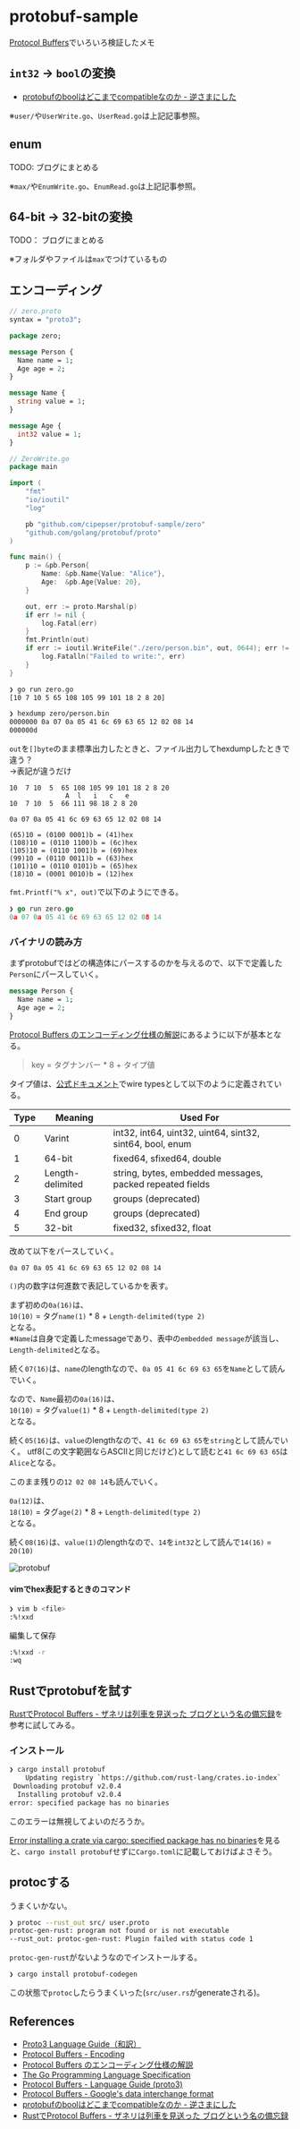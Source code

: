 # protobuf-sample

[Protocol Buffers](https://github.com/google/protobuf)でいろいろ検証したメモ

## `int32` -> `bool`の変換

* [protobufのboolはどこまでcompatibleなのか - 逆さまにした](http://cipepser.hatenablog.com/entry/protobuf-bool)

※`user/`や`UserWrite.go`、`UserRead.go`は上記記事参照。

## enum

TODO: ブログにまとめる

※`max/`や`EnumWrite.go`、`EnumRead.go`は上記記事参照。


## 64-bit -> 32-bitの変換

TODO： ブログにまとめる

※フォルダやファイルは`max`でつけているもの

## エンコーディング

```proto
// zero.proto
syntax = "proto3";

package zero;

message Person {
  Name name = 1;
  Age age = 2;
}

message Name {
  string value = 1;
}

message Age {
  int32 value = 1;
}
```

```go
// ZeroWrite.go
package main

import (
	"fmt"
	"io/ioutil"
	"log"

	pb "github.com/cipepser/protobuf-sample/zero"
	"github.com/golang/protobuf/proto"
)

func main() {
	p := &pb.Person{
		Name: &pb.Name{Value: "Alice"},
		Age:  &pb.Age{Value: 20},
	}

	out, err := proto.Marshal(p)
	if err != nil {
		log.Fatal(err)
	}
	fmt.Println(out)
	if err := ioutil.WriteFile("./zero/person.bin", out, 0644); err != nil {
		log.Fatalln("Failed to write:", err)
	}
}
```

```sh
❯ go run zero.go
[10 7 10 5 65 108 105 99 101 18 2 8 20]

❯ hexdump zero/person.bin
0000000 0a 07 0a 05 41 6c 69 63 65 12 02 08 14
000000d
```

`out`を`[]byte`のまま標準出力したときと、ファイル出力してhexdumpしたときで違う？  
→表記が違うだけ

```bin
10  7 10  5  65 108 105 99 101 18 2 8 20
              A  l   i   c   e
10  7 10  5  66 111 98 18 2 8 20

0a 07 0a 05 41 6c 69 63 65 12 02 08 14

(65)10 = (0100 0001)b = (41)hex
(108)10 = (0110 1100)b = (6c)hex
(105)10 = (0110 1001)b = (69)hex
(99)10 = (0110 0011)b = (63)hex
(101)10 = (0110 0101)b = (65)hex
(18)10 = (0001 0010)b = (12)hex
```

`fmt.Printf("% x", out)`で以下のようにできる。

```go
❯ go run zero.go
0a 07 0a 05 41 6c 69 63 65 12 02 08 14
```

### バイナリの読み方

まずprotobufではどの構造体にパースするのかを与えるので、以下で定義した`Person`にパースしていく。

```proto
message Person {
  Name name = 1;
  Age age = 2;
}
```

[Protocol Buffers のエンコーディング仕様の解説](https://qiita.com/aiueo4u/items/38195248a29e9ff719c7)にあるように以下が基本となる。

> key = タグナンバー * 8 + タイプ値

タイプ値は、[公式ドキュメント](https://developers.google.com/protocol-buffers/docs/encoding)でwire typesとして以下のように定義されている。

|  Type | Meaning | Used For |
|  ------ | ------ | ------ |
|  0 | Varint | int32, int64, uint32, uint64, sint32, sint64, bool, enum |
|  1 | 64-bit | fixed64, sfixed64, double |
|  2 | Length-delimited | string, bytes, embedded messages, packed repeated fields |
|  3 | Start group | groups (deprecated) |
|  4 | End group | groups (deprecated) |
|  5 | 32-bit | fixed32, sfixed32, float |


改めて以下をパースしていく。

```
0a 07 0a 05 41 6c 69 63 65 12 02 08 14
```

`()`内の数字は何進数で表記しているかを表す。

まず初めの`0a(16)`は、  
`10(10)` = タグ`name(1)` * 8 + `Length-delimited(type 2)`  
となる。  
※`Name`は自身で定義したmessageであり、表中の`embedded message`が該当し、`Length-delimited`となる。

続く`07(16)`は、`name`のlengthなので、`0a 05 41 6c 69 63 65`を`Name`として読んでいく。

なので、`Name`最初の`0a(16)`は、  
`10(10)` = タグ`value(1)` * 8 + `Length-delimited(type 2)`  
となる。

続く`05(16)`は、`value`のlengthなので、`41 6c 69 63 65`を`string`として読んでいく。
utf8(この文字範囲ならASCIIと同じだけど)として読むと`41 6c 69 63 65`は`Alice`となる。

このまま残りの`12 02 08 14`も読んでいく。

`0a(12)`は、  
`18(10)` = タグ`age(2)` * 8 + `Length-delimited(type 2)`  
となる。

続く`08(16)`は、`value(1)`のlengthなので、`14`を`int32`として読んで`14(16)` = `20(10)`

![protobuf](https://github.com/cipepser/protobuf-sample/blob/master/img/protobuf.png)

#### vimでhex表記するときのコマンド

```sh
❯ vim b <file>
:%!xxd
```

編集して保存

```sh
:%!xxd -r
:wq
```

## Rustでprotobufを試す

[RustでProtocol Buffers - ザネリは列車を見送った ブログという名の備忘録](https://www.zaneli.com/blog/20161217)を参考に試してみる。


### インストール

```sh
❯ cargo install protobuf
    Updating registry `https://github.com/rust-lang/crates.io-index`
 Downloading protobuf v2.0.4
  Installing protobuf v2.0.4
error: specified package has no binaries
```

このエラーは無視してよいのだろうか。

[Error installing a crate via cargo: specified package has no binaries](https://stackoverflow.com/questions/37706999/error-installing-a-crate-via-cargo-specified-package-has-no-binaries)を見ると、`cargo install protobuf`せずに`Cargo.toml`に記載しておけばよさそう。


## protocする

うまくいかない。

```sh
❯ protoc --rust_out src/ user.proto
protoc-gen-rust: program not found or is not executable
--rust_out: protoc-gen-rust: Plugin failed with status code 1
```

`protoc-gen-rust`がないようなのでインストールする。

```sh
❯ cargo install protobuf-codegen
```

この状態で`protoc`したらうまくいった(`src/user.rs`がgenerateされる)。


## References
* [Proto3 Language Guide（和訳）](https://qiita.com/CyLomw/items/9aa4551bd6bb9c0818b6)
* [Protocol Buffers - Encoding](https://developers.google.com/protocol-buffers/docs/encoding)
* [Protocol Buffers のエンコーディング仕様の解説](https://qiita.com/aiueo4u/items/38195248a29e9ff719c7)
* [The Go Programming Language Specification](https://golang.org/ref/spec)
* [Protocol Buffers - Language Guide (proto3)](https://developers.google.com/protocol-buffers/docs/proto3)
* [Protocol Buffers - Google's data interchange format](https://github.com/google/protobuf)
* [protobufのboolはどこまでcompatibleなのか - 逆さまにした](http://cipepser.hatenablog.com/entry/protobuf-bool)
* [RustでProtocol Buffers - ザネリは列車を見送った ブログという名の備忘録](https://www.zaneli.com/blog/20161217)
